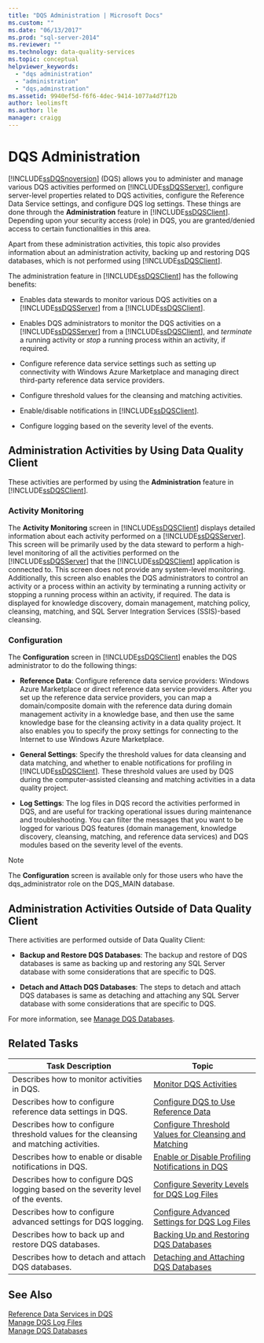 ```yaml
---
title: "DQS Administration | Microsoft Docs"
ms.custom: ""
ms.date: "06/13/2017"
ms.prod: "sql-server-2014"
ms.reviewer: ""
ms.technology: data-quality-services
ms.topic: conceptual
helpviewer_keywords: 
  - "dqs administration"
  - "administration"
  - "dqs,adminstration"
ms.assetid: 9940ef5d-f6f6-4dec-9414-1077a4d7f12b
author: leolimsft
ms.author: lle
manager: craigg
---
```

# DQS Administration
  [!INCLUDE[ssDQSnoversion](../includes/ssdqsnoversion-md.md)] (DQS) allows you to administer and manage various DQS activities performed on [!INCLUDE[ssDQSServer](../includes/ssdqsserver-md.md)], configure server-level properties related to DQS activities, configure the Reference Data Service settings, and configure DQS log settings. These things are done through the **Administration** feature in [!INCLUDE[ssDQSClient](../includes/ssdqsclient-md.md)]. Depending upon your security access (role) in DQS, you are granted/denied access to certain functionalities in this area.  
  
 Apart from these administration activities, this topic also provides information about an administration activity, backing up and restoring DQS databases, which is not performed using [!INCLUDE[ssDQSClient](../includes/ssdqsclient-md.md)].  
  
 The administration feature in [!INCLUDE[ssDQSClient](../includes/ssdqsclient-md.md)] has the following benefits:  
  
-   Enables data stewards to monitor various DQS activities on a [!INCLUDE[ssDQSServer](../includes/ssdqsserver-md.md)] from a [!INCLUDE[ssDQSClient](../includes/ssdqsclient-md.md)].  
  
-   Enables DQS administrators to monitor the DQS activities on a [!INCLUDE[ssDQSServer](../includes/ssdqsserver-md.md)] from a [!INCLUDE[ssDQSClient](../includes/ssdqsclient-md.md)], and *terminate* a running activity or *stop* a running process within an activity, if required.  
  
-   Configure reference data service settings such as setting up connectivity with Windows Azure Marketplace and managing direct third-party reference data service providers.  
  
-   Configure threshold values for the cleansing and matching activities.  
  
-   Enable/disable notifications in [!INCLUDE[ssDQSClient](../includes/ssdqsclient-md.md)].  
  
-   Configure logging based on the severity level of the events.  
  
##  <a name="AdminUsingClent"></a> Administration Activities by Using Data Quality Client  
 These activities are performed by using the **Administration** feature in [!INCLUDE[ssDQSClient](../includes/ssdqsclient-md.md)].  
  
### Activity Monitoring  
 The **Activity Monitoring** screen in [!INCLUDE[ssDQSClient](../includes/ssdqsclient-md.md)] displays detailed information about each activity performed on a [!INCLUDE[ssDQSServer](../includes/ssdqsserver-md.md)]. This screen will be primarily used by the data steward to perform a high-level monitoring of all the activities performed on the [!INCLUDE[ssDQSServer](../includes/ssdqsserver-md.md)] that the [!INCLUDE[ssDQSClient](../includes/ssdqsclient-md.md)] application is connected to. This screen does not provide any system-level monitoring. Additionally, this screen also enables the DQS administrators to control an activity or a process within an activity by terminating a running activity or stopping a running process within an activity, if required. The data is displayed for knowledge discovery, domain management, matching policy, cleansing, matching, and SQL Server Integration Services (SSIS)-based cleansing.  
  
### Configuration  
 The **Configuration** screen in [!INCLUDE[ssDQSClient](../includes/ssdqsclient-md.md)] enables the DQS administrator to do the following things:  
  
-   **Reference Data**: Configure reference data service providers: Windows Azure Marketplace or direct reference data service providers. After you set up the reference data service providers, you can map a domain/composite domain with the reference data during domain management activity in a knowledge base, and then use the same knowledge base for the cleansing activity in a data quality project. It also enables you to specify the proxy settings for connecting to the Internet to use Windows Azure Marketplace.  
  
-   **General Settings**: Specify the threshold values for data cleansing and data matching, and whether to enable notifications for profiling in [!INCLUDE[ssDQSClient](../includes/ssdqsclient-md.md)]. These threshold values are used by DQS during the computer-assisted cleansing and matching activities in a data quality project.  
  
-   **Log Settings**: The log files in DQS record the activities performed in DQS, and are useful for tracking operational issues during maintenance and troubleshooting. You can filter the messages that you want to be logged for various DQS features (domain management, knowledge discovery, cleansing, matching, and reference data services) and DQS modules based on the severity level of the events.  
  
> [!NOTE]  
>  The **Configuration** screen is available only for those users who have the dqs_administrator role on the DQS_MAIN database.  
  
##  <a name="AdminOutsideClient"></a> Administration Activities Outside of Data Quality Client  
 There activities are performed outside of Data Quality Client:  
  
-   **Backup and Restore DQS Databases**: The backup and restore of DQS databases is same as backing up and restoring any SQL Server database with some considerations that are specific to DQS.  
  
-   **Detach and Attach DQS Databases**: The steps to detach and attach DQS databases is same as detaching and attaching any SQL Server database with some considerations that are specific to DQS.  
  
 For more information, see [Manage DQS Databases](../../2014/data-quality-services/manage-dqs-databases.md).  
  
## Related Tasks  
  
|Task Description|Topic|  
|----------------------|-----------|  
|Describes how to monitor activities in DQS.|[Monitor DQS Activities](../../2014/data-quality-services/monitor-dqs-activities.md)|  
|Describes how to configure reference data settings in DQS.|[Configure DQS to Use Reference Data](../../2014/data-quality-services/configure-dqs-to-use-reference-data.md)|  
|Describes how to configure threshold values for the cleansing and matching activities.|[Configure Threshold Values for Cleansing and Matching](../../2014/data-quality-services/configure-threshold-values-for-cleansing-and-matching.md)|  
|Describes how to enable or disable notifications in DQS.|[Enable or Disable Profiling Notifications in DQS](../../2014/data-quality-services/enable-or-disable-profiling-notifications-in-dqs.md)|  
|Describes how to configure DQS logging based on the severity level of the events.|[Configure Severity Levels for DQS Log Files](../../2014/data-quality-services/configure-severity-levels-for-dqs-log-files.md)|  
|Describes how to configure advanced settings for DQS logging.|[Configure Advanced Settings for DQS Log Files](../../2014/data-quality-services/configure-advanced-settings-for-dqs-log-files.md)|  
|Describes how to back up and restore DQS databases.|[Backing Up and Restoring DQS Databases](../../2014/data-quality-services/backing-up-and-restoring-dqs-databases.md)|  
|Describes how to detach and attach DQS databases.|[Detaching and Attaching DQS Databases](../../2014/data-quality-services/detaching-and-attaching-dqs-databases.md)|  
  
## See Also  
 [Reference Data Services in DQS](../../2014/data-quality-services/reference-data-services-in-dqs.md)   
 [Manage DQS Log Files](../../2014/data-quality-services/manage-dqs-log-files.md)   
 [Manage DQS Databases](../../2014/data-quality-services/manage-dqs-databases.md)  
  
  

